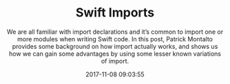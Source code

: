 ---
title: "Swift Imports"
subtitle: "We are all familiar with import declarations and it’s common to import one or more modules when writing Swift code. In this post, Patrick Montalto provides some background on how import actually works, and shows us how we can gain some advantages by using some lesser known variations of import."
tags: ["import"]
link: "https://robots.thoughtbot.com/swift-imports"
date: "2017-11-08 09:03:55"
---